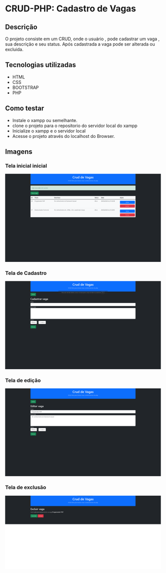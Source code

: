 # CRUD-PHP: Cadastro de Vagas 

## Descrição

O projeto consiste em um CRUD, onde o usuário , pode cadastrar um vaga , sua descrição e seu status. Após cadastrada a vaga pode ser alterada ou excluida.


## Tecnologias utilizadas

- HTML
- CSS
- BOOTSTRAP
- PHP

## Como testar

- Instale o xampp ou semelhante.
- clone o projeto para o repositorio do servidor local do xampp
- Inicialize o xampp e o servidor local
- Acesse o projeto através do localhost do Browser.

## Imagens

<div>
  <h3>Tela inicial inicial</h3>
  <img src ="img/home-page.png"></img>
  <h3>Tela de Cadastro</h3>
  <img src ="img/cadastro.png"></img>
  <h3>Tela de edição</h3>
  <img src ="img/edit.png"></img>
  <h3>Tela de exclusão</h3>
  <img src ="img/delete.png"></img>
  
<div>






